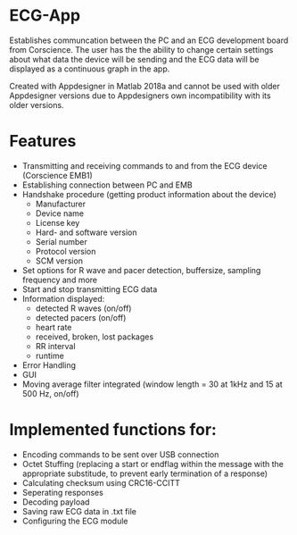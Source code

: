 # ECG-App
Establishes communcation between the PC and an ECG development board from Corscience. The user has the the ability to change certain settings about what data the device will be sending and the ECG data will be displayed as a continuous graph in the app.

Created with Appdesigner in Matlab 2018a and cannot be used with older Appdesigner versions due to Appdesigners own incompatibility with its older versions.

# Features
- Transmitting and receiving commands to and from the ECG device (Corscience EMB1)
- Establishing connection between PC and EMB
- Handshake procedure (getting product information about the device)
  - Manufacturer
  - Device name
  - License key
  - Hard- and software version
  - Serial number
  - Protocol version
  - SCM version
- Set options for R wave and pacer detection, buffersize, sampling frequency and more 
- Start and stop transmitting ECG data
- Information displayed: 
  - detected R waves (on/off)
  - detected pacers (on/off)
  - heart rate
  - received, broken, lost packages
  - RR interval
  - runtime
- Error Handling
- GUI
- Moving average filter integrated (window length = 30 at 1kHz and 15 at 500 Hz, on/off)

# Implemented functions for:
- Encoding commands to be sent over USB connection
- Octet Stuffing (replacing a start or endflag within the message with the appropriate substitude, to prevent early termination of a response)
- Calculating checksum using CRC16-CCITT
- Seperating responses
- Decoding payload 
- Saving raw ECG data in .txt file
- Configuring the ECG module
